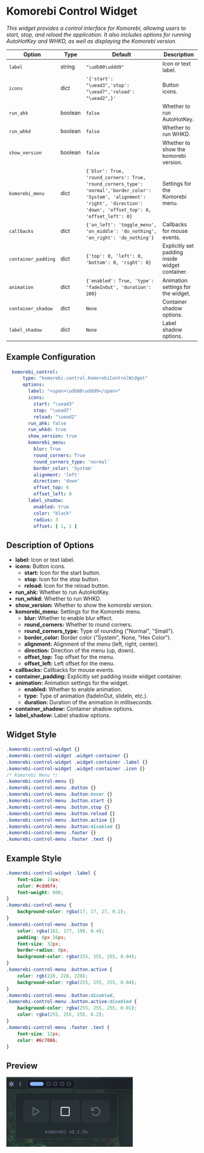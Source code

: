 # Komorebi Control Widget
*This widget provides a control interface for Komorebi, allowing users to start, stop, and reload the application. It also includes options for running AutoHotKey and WHKD, as well as displaying the Komorebi version.*

| Option            | Type    | Default                                                                 | Description                                                                 |
|-------------------|---------|-------------------------------------------------------------------------|-----------------------------------------------------------------------------|
| `label`           | string  | `"\udb80\uddd9"`                        | Icon or text label. |
| `icons`           | dict  | `'{'start': "\uead3",'stop': "\uead7",'reload': "\uead2",}'`        | Button icons. |
| `run_ahk`         | boolean | `false`                                                                  | Whether to run AutoHotKey.                                          |
| `run_whkd`        | boolean | `false`                                                                  | Whether to run WHKD.                                                |
| `show_version`    | boolean | `false`                                                                  | Whether to show the komorebi version.                                          |
| `komorebi_menu`   | dict | `{'blur': True, 'round_corners': True, 'round_corners_type': 'normal','border_color': 'System', 'alignment': 'right', 'direction': 'down', 'offset_top': 6, 'offset_left': 0}` | Settings for the Komorebi menu. |
| `callbacks`       | dict    | `{'on_left': 'toggle_menu', 'on_middle': 'do_nothing', 'on_right': 'do_nothing'}` | Callbacks for mouse events. |
| `container_padding`  | dict | `{'top': 0, 'left': 0, 'bottom': 0, 'right': 0}`      | Explicitly set padding inside widget container. |
| `animation`         | dict    | `{'enabled': True, 'type': 'fadeInOut', 'duration': 200}`               | Animation settings for the widget.                                          |
| `container_shadow`   | dict   | `None`                  | Container shadow options.                       |
| `label_shadow`         | dict   | `None`                  | Label shadow options.                 |

## Example Configuration

```yaml
  komorebi_control:
      type: "komorebi.control.KomorebiControlWidget"
      options:
        label: "<span>\udb80\uddd9</span>"
        icons:
          start: "\uead3"
          stop: "\uead7"
          reload: "\uead2"
        run_ahk: false
        run_whkd: true
        show_version: true
        komorebi_menu:
          blur: True
          round_corners: True
          round_corners_type: 'normal'
          border_color: 'System'
          alignment: 'left'
          direction: 'down'
          offset_top: 6
          offset_left: 0
        label_shadow:
          enabled: true
          color: "black"
          radius: 3
          offset: [ 1, 1 ]
```

## Description of Options

- **label:** Icon or text label.
- **icons:** Button icons.
  - **start:** Icon for the start button.
  - **stop:** Icon for the stop button.
  - **reload:** Icon for the reload button.
- **run_ahk:** Whether to run AutoHotKey.
- **run_whkd:** Whether to run WHKD.
- **show_version:** Whether to show the komorebi version.
- **komorebi_menu:** Settings for the Komorebi menu.
  - **blur:** Whether to enable blur effect.
  - **round_corners:** Whether to round corners.
  - **round_corners_type:** Type of rounding ("Normal", "Small").
  - **border_color:** Border color ("System", None, "Hex Color").
  - **alignment:** Alignment of the menu (left, right, center).
  - **direction:** Direction of the menu (up, down).
  - **offset_top:** Top offset for the menu.
  - **offset_left:** Left offset for the menu.
- **callbacks:** Callbacks for mouse events.
- **container_padding:** Explicitly set padding inside widget container.
- **animation:** Animation settings for the widget.
  - **enabled:** Whether to enable animation.
  - **type:** Type of animation (fadeInOut, slideIn, etc.).
  - **duration:** Duration of the animation in milliseconds.
- **container_shadow:** Container shadow options.
- **label_shadow:** Label shadow options.

## Widget Style
```css
.komorebi-control-widget {}
.komorebi-control-widget .widget-container {}
.komorebi-control-widget .widget-container .label {}
.komorebi-control-widget .widget-container .icon {}
/* Komorebi Menu */
.komorebi-control-menu {}
.komorebi-control-menu .button {}
.komorebi-control-menu .button:hover {}
.komorebi-control-menu .button.start {}
.komorebi-control-menu .button.stop {}
.komorebi-control-menu .button.reload {}
.komorebi-control-menu .button.active {}
.komorebi-control-menu .button:disabled {}
.komorebi-control-menu .footer {}
.komorebi-control-menu .footer .text {}
``` 

## Example Style
```css
.komorebi-control-widget .label {
    font-size: 14px;
    color: #cdd6f4;
    font-weight: 600;
}
.komorebi-control-menu {
    background-color: rgba(17, 17, 27, 0.2);
}
.komorebi-control-menu .button {
    color: rgba(162, 177, 199, 0.4);
    padding: 8px 16px;
    font-size: 32px;
    border-radius: 8px;
    background-color: rgba(255, 255, 255, 0.04);
}
.komorebi-control-menu .button.active {
    color: rgb(228, 228, 228);
    background-color: rgba(255, 255, 255, 0.04);
}
.komorebi-control-menu .button:disabled,
.komorebi-control-menu .button.active:disabled {
    background-color: rgba(255, 255, 255, 0.01);
    color: rgba(255, 255, 255, 0.2);
}
.komorebi-control-menu .footer .text {
    font-size: 12px;
    color: #6c7086;
}
```

## Preview
![Komorebi Control Widget](assets/768254j6-dx9t65f3-gm2v-3045-u5l8eabcfd19.png)